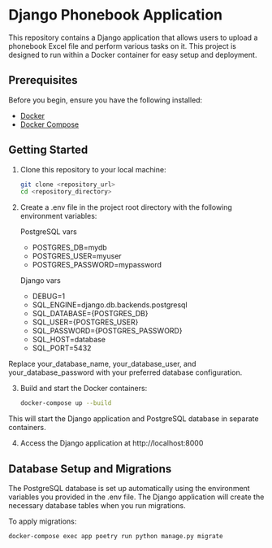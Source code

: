 # Django Phonebook Application

This repository contains a Django application that allows users to upload a phonebook Excel file and perform various tasks on it. This project is designed to run within a Docker container for easy setup and deployment.

## Prerequisites

Before you begin, ensure you have the following installed:

- [Docker](https://docs.docker.com/get-docker/)
- [Docker Compose](https://docs.docker.com/compose/install/)

## Getting Started

1. Clone this repository to your local machine:

   ```sh
   git clone <repository_url>
   cd <repository_directory>
   ```

2. Create a .env file in the project root directory with the following environment variables:

   PostgreSQL vars

   - POSTGRES_DB=mydb
   - POSTGRES_USER=myuser
   - POSTGRES_PASSWORD=mypassword

   Django vars

   - DEBUG=1
   - SQL_ENGINE=django.db.backends.postgresql
   - SQL_DATABASE={POSTGRES_DB}
   - SQL_USER={POSTGRES_USER}
   - SQL_PASSWORD={POSTGRES_PASSWORD}
   - SQL_HOST=database
   - SQL_PORT=5432

Replace your_database_name, your_database_user, and your_database_password with your preferred database configuration.

3. Build and start the Docker containers:

   ```sh
   docker-compose up --build
   ```

This will start the Django application and PostgreSQL database in separate containers.

4. Access the Django application at http://localhost:8000

## Database Setup and Migrations

The PostgreSQL database is set up automatically using the environment variables you provided in the .env file. The Django application will create the necessary database tables when you run migrations.

To apply migrations:

    docker-compose exec app poetry run python manage.py migrate
